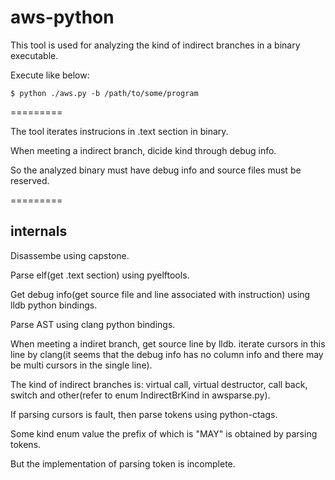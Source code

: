 # aws-python

This tool is used for analyzing the kind of indirect branches in a binary executable.

Execute like below:

    $ python ./aws.py -b /path/to/some/program


=========

The tool iterates instrucions in .text section in binary.

When meeting a indirect branch, dicide kind through debug info.

So the analyzed binary must have debug info and source files must be reserved.

=========

## internals

Disassembe using capstone.

Parse elf(get .text section) using pyelftools.

Get debug info(get source file and line associated with instruction) using lldb python bindings.

Parse AST using clang python bindings.

When meeting a indiret branch, get source line by lldb. iterate cursors in this line by clang(it seems that the debug info has no column info and there may be multi cursors in the single line).

The kind of indirect branches is: virtual call, virtual destructor, call back, switch and other(refer to enum IndirectBrKind in awsparse.py).

If parsing cursors is fault, then parse tokens using python-ctags.

Some kind enum value the prefix of which is "MAY" is obtained by parsing tokens.

But the implementation of parsing token is incomplete.
